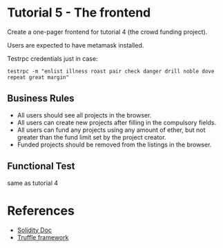 # Tutorial 5 - The frontend

Create a one-pager frontend for tutorial 4 (the crowd funding project).

Users are expected to have metamask installed.

Testrpc credentials just in case:

```
testrpc -m "enlist illness roast pair check danger drill noble dove repeat great margin"
```
## Business Rules

* All users should see all projects in the browser.
* All users can create new projects after filling in the compulsory fields.
* All users can fund any projects using any amount of ether, but not greater than the fund limit set by the project creator.
* Funded projects should be removed from the listings in the browser.

## Functional Test

same as tutorial 4

# References

* [Solidity Doc](https://solidity.readthedocs.io/en/develop/)
* [Truffle framework](http://truffleframework.com/docs/getting_started/contracts)

